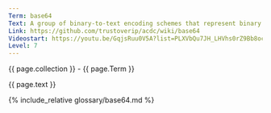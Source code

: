 ```yaml
---
Term: base64
Text: A group of binary-to-text encoding schemes that represent binary data
Link: https://github.com/trustoverip/acdc/wiki/base64
Videostart: https://youtu.be/GqjsRuu0V5A?list=PLXVbQu7JH_LHVhs0rZ9Bb8ocyKlPljkaG&t=16m53s
Level: 7
---
```


{{ page.collection }} - {{ page.Term }}

   {{ page.text }}

{% include_relative glossary/base64.md %}
